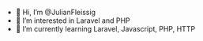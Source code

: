 - 👋 Hi, I’m @JulianFleissig
- 👀 I’m interested in Laravel and PHP
- 🌱 I’m currently learning Laravel, Javascript, PHP, HTTP
